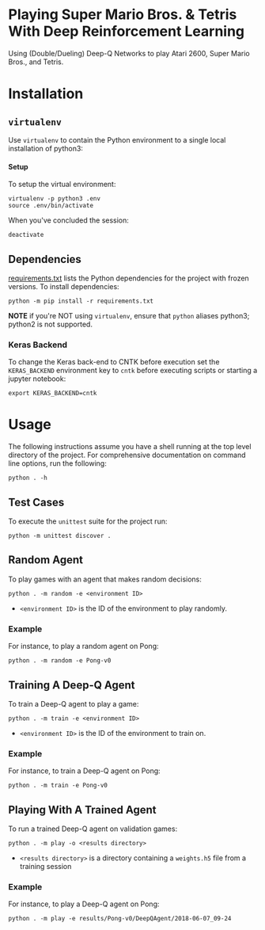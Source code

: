 # Playing Super Mario Bros. & Tetris With Deep Reinforcement Learning

Using (Double/Dueling) Deep-Q Networks to play Atari 2600, Super Mario Bros.,
and Tetris.

# Installation

## `virtualenv`

Use `virtualenv` to contain the Python environment to a single local
installation of python3:

#### Setup

To setup the virtual environment:

```shell
virtualenv -p python3 .env
source .env/bin/activate
```

When you've concluded the session:

```shell
deactivate
```

## Dependencies

[requirements.txt](requirements.txt) lists the Python dependencies for the
project with frozen versions. To install dependencies:

```shell
python -m pip install -r requirements.txt
```

**NOTE** if you're NOT using `virtualenv`, ensure that `python` aliases
python3; python2 is not supported.

### Keras Backend

To change the Keras back-end to CNTK before execution set the
`KERAS_BACKEND` environment key to `cntk` before executing scripts
or starting a jupyter notebook:

```shell
export KERAS_BACKEND=cntk
```

# Usage

The following instructions assume you have a shell running at the top level
directory of the project. For comprehensive documentation on command line
options, run the following:

```shell
python . -h
```

## Test Cases

To execute the `unittest` suite for the project run:

```shell
python -m unittest discover .
```

## Random Agent

To play games with an agent that makes random decisions:

```shell
python . -m random -e <environment ID>
```

-   `<environment ID>` is the ID of the environment to play randomly.

### Example

For instance, to play a random agent on Pong:

```shell
python . -m random -e Pong-v0
```

## Training A Deep-Q Agent

To train a Deep-Q agent to play a game:

```shell
python . -m train -e <environment ID>
```

-   `<environment ID>` is the ID of the environment to train on.

### Example

For instance, to train a Deep-Q agent on Pong:

```shell
python . -m train -e Pong-v0
```

## Playing With A Trained Agent

To run a trained Deep-Q agent on validation games:

```shell
python . -m play -o <results directory>
```

-   `<results directory>` is a directory containing a `weights.h5` file from a
    training session

### Example

For instance, to play a Deep-Q agent on Pong:

```shell
python . -m play -e results/Pong-v0/DeepQAgent/2018-06-07_09-24
```
